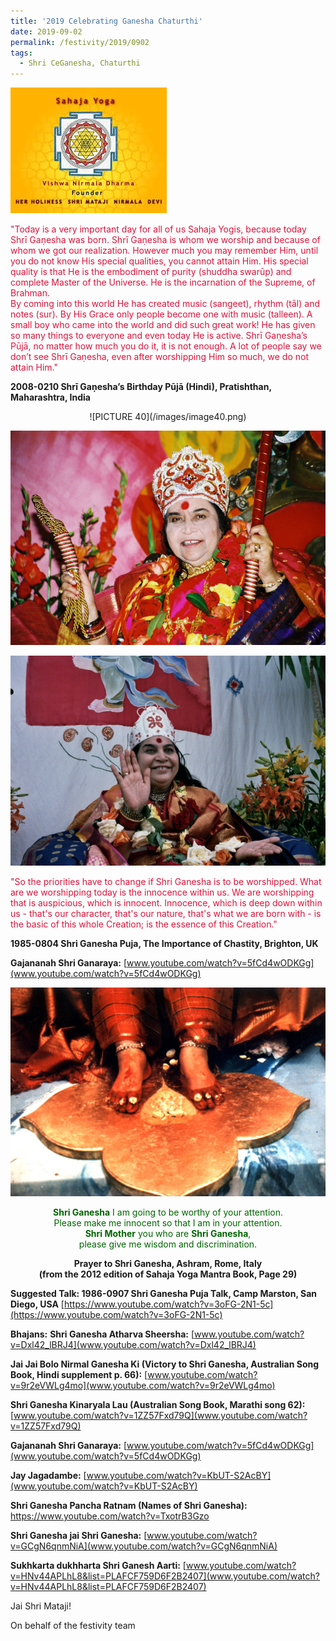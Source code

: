 ```yaml
---
title: '2019 Celebrating Ganesha Chaturthi'
date: 2019-09-02
permalink: /festivity/2019/0902
tags:
  - Shri CeGanesha, Chaturthi
---
```


![PICTURE 1](/images/image1.png)

<p style="color:Crimson;">
"Today is a very important day for all of us Sahaja Yogis, because today Shrī Gaṇesha was born. Shrī Gaṇesha is whom we worship and because of whom we got our realization. However much you may remember Him, until you do not know His special qualities, you cannot attain Him. His special quality is that He is the embodiment of purity (shuddha swarūp) and complete Master of the Universe. He is the incarnation of the Supreme, of Brahman.<br>
By coming into this world He has created music (sangeet), rhythm (tāl) and notes (sur). By His Grace only people become one with music (talleen). A small boy who came into the world and did such great work! He has given so many things to everyone and even today He is active. Shrī Gaṇesha’s Pūjā, no matter how much you do it, it is not enough. A lot of people say we don’t see Shrī Gaṇesha, even after worshipping Him so much, we do not attain Him."<br>
</p>
<b>2008-0210 Shrī Gaṇesha’s Birthday Pūjā (Hindi), Pratishthan, Maharashtra, India</b>

<p style="text-align:center;">![PICTURE 40](/images/image40.png)</p>

<p style="color:DarkGreen;">

![PICTURE 41](/images/image41.png)

![PICTURE 42](/images/image42.png)

<p style="color:Crimson;">
"So the priorities have to change if Shri Ganesha is to be worshipped. What are we worshipping today is the innocence within us. We are worshipping that is auspicious, which is innocent. Innocence, which is deep down within us - that's our character, that's our nature, that's what we are born with - is the basic of this whole Creation; is the essence of this Creation."<br>
</p>
<b>1985-0804 Shri Ganesha Puja, The Importance of Chastity, Brighton, UK</b>

<b>Gajananah Shri Ganaraya:</b> [www.youtube.com/watch?v=5fCd4wODKGg](www.youtube.com/watch?v=5fCd4wODKGg)

![PICTURE 43](/images/image43.png)

<p style="color:DarkGreen; text-align:center;">
<b>Shri Ganesha</b> I am going to be worthy of your attention.<br>
Please make me innocent so that I am in your attention.<br>
<b>Shri Mother</b> you who are <b>Shri Ganesha</b>,<br>
please give me wisdom and discrimination.<br>
</p>
<p style="text-align:center;">
<b>Prayer to Shri Ganesha, Ashram, Rome, Italy<br>
(from the 2012 edition of Sahaja Yoga Mantra Book, Page 29)</b></p>


<b>Suggested Talk: 1986-0907 Shri Ganesha Puja Talk, Camp Marston, San Diego, USA</b>
[https://www.youtube.com/watch?v=3oFG-2N1-5c](https://www.youtube.com/watch?v=3oFG-2N1-5c)

<b>Bhajans:</b>
<b>Shri Ganesha Atharva Sheersha:</b> [www.youtube.com/watch?v=Dxl42_lBRJ4](www.youtube.com/watch?v=Dxl42_lBRJ4)

<b>Jai Jai Bolo Nirmal Ganesha Ki (Victory to Shri Ganesha, Australian Song Book, Hindi supplement p. 66):</b> [www.youtube.com/watch?v=9r2eVWLg4mo](www.youtube.com/watch?v=9r2eVWLg4mo)

<b>Shri Ganesha Kinaryala Lau (Australian Song Book, Marathi song 62):</b> [www.youtube.com/watch?v=1ZZ57Fxd79Q](www.youtube.com/watch?v=1ZZ57Fxd79Q)

<b>Gajananah Shri Ganaraya:</b> [www.youtube.com/watch?v=5fCd4wODKGg](www.youtube.com/watch?v=5fCd4wODKGg)

<b>Jay Jagadambe:</b> [www.youtube.com/watch?v=KbUT-S2AcBY](www.youtube.com/watch?v=KbUT-S2AcBY)

<b>Shri Ganesha Pancha Ratnam (Names of Shri Ganesha):</b> https://www.youtube.com/watch?v=TxotrB3Gzo

<b>Shri Ganesha jai Shri Ganesha:</b> [www.youtube.com/watch?v=GCgN6qnmNiA](www.youtube.com/watch?v=GCgN6qnmNiA)

<b>Sukhkarta dukhharta Shri Ganesh Aarti:</b> [www.youtube.com/watch?v=HNv44APLhL8&list=PLAFCF759D6F2B2407](www.youtube.com/watch?v=HNv44APLhL8&list=PLAFCF759D6F2B2407)

Jai Shri Mataji!

On behalf of the festivity team